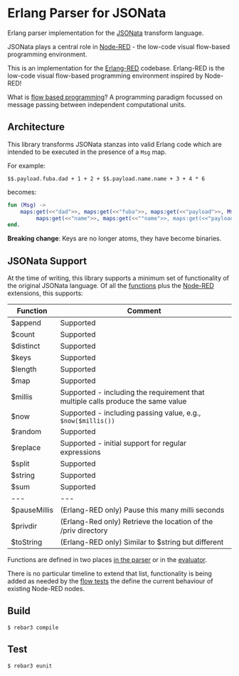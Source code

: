 Erlang Parser for JSONata
=====

Erlang parser implementation for the [JSONata](https://jsonata.org) transform language.

JSONata plays a central role in [Node-RED](https://nodered.org) - the low-code visual flow-based programming environment.

This is an implementation for the [Erlang-RED](https://github.com/gorenje/erlang-red) codebase. Erlang-RED is the low-code visual flow-based programming environment inspired by Node-RED!

What is [flow based programming](http://wiki.c2.com/?FlowBasedProgramming)? A programming paradigm focussed on message passing between independent computational units.

Architecture
----

This library transforms JSONata stanzas into valid Erlang code which are intended to be executed in the presence of a `Msg` map.

For example:

```jsonata
$$.payload.fuba.dad + 1 + 2 + $$.payload.name.name + 3 + 4 * 6
```

becomes:

```erlang
fun (Msg) ->
    maps:get(<<"dad">>, maps:get(<<"fuba">>, maps:get(<<"payload">>, Msg))) + 1 + 2 +
         maps:get(<<"name">>, maps:get(<<""name">>, maps:get(<<"payload">>, Msg))) + 3 + 4 * 6
end.
```

**Breaking change**: Keys are no longer atoms, they have become binaries.

JSONata Support
----

At the time of writing, this library supports a minimum set of functionality of the original JSONata language. Of all the [functions](https://github.com/jsonata-js/jsonata/blob/0159fe9d7047b8dd5e09f5a19b3a114f298306e8/src/functions.js#L2059-L2067) plus the [Node-RED](https://github.com/node-red/node-red/blob/0f653ed7b2640feba8885e48b9448df7d42acaf0/packages/node_modules/%40node-red/util/lib/util.js#L705-L734) extensions, this supports:

| Function | Comment |
| ---- | ------- |
| $append | Supported |
| $count | Supported |
| $distinct | Supported |
| $keys | Supported |
| $length | Supported |
| $map | Supported |
| $millis | Supported - including the requirement that multiple calls produce the same value |
| $now | Supported - including passing value, e.g., `$now($millis())` |
| $random | Supported |
| $replace | Supported - initial support for regular expressions |
| $split | Supported |
| $string | Supported |
| $sum | Supported |
| --- | --- |
| $pauseMillis | (Erlang-RED only) Pause this many milli seconds |
| $privdir | (Erlang-Red only) Retrieve the location of the /priv directory |
| $toString | (Erlang-RED only) Similar to $string but different |

Functions are defined in two places [in the parser](https://github.com/gorenje/erlang-red-jsonata/blob/f835ebb55c6df7f180ceeaeffed21a51125a25b7/src/erlang_red_jsonata_parser.yrl#L423-L484) or in the [evaluator](https://github.com/gorenje/erlang-red-jsonata/blob/f835ebb55c6df7f180ceeaeffed21a51125a25b7/src/erlang_red_jsonata.erl#L50-L109).

There is no particular timeline to extend that list, functionality is being added as needed by the [flow tests](https://github.com/gorenje/erlang-red-flow-testsuite) the define the current behaviour of existing Node-RED nodes.

Build
-----

    $ rebar3 compile

Test
-----

    $ rebar3 eunit
